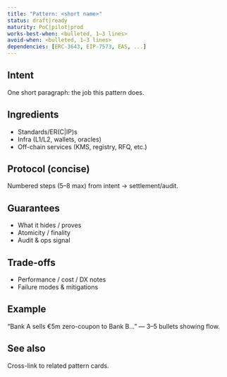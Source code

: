 ```yaml
---
title: "Pattern: <short name>"
status: draft|ready
maturity: PoC|pilot|prod
works-best-when: <bulleted, 1–3 lines>
avoid-when: <bulleted, 1–3 lines>
dependencies: [ERC-3643, EIP-7573, EAS, ...]
---
```


## Intent
One short paragraph: the job this pattern does.

## Ingredients
- Standards/ER(C|IP)s
- Infra (L1/L2, wallets, oracles)
- Off-chain services (KMS, registry, RFQ, etc.)

## Protocol (concise)
Numbered steps (5–8 max) from intent → settlement/audit.

## Guarantees
- What it hides / proves
- Atomicity / finality
- Audit & ops signal

## Trade-offs
- Performance / cost / DX notes
- Failure modes & mitigations

## Example
“Bank A sells €5m zero-coupon to Bank B…” — 3–5 bullets showing flow.

## See also
Cross-link to related pattern cards.
